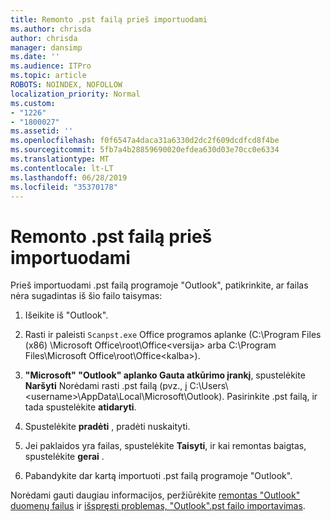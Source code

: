 ```yaml
---
title: Remonto .pst failą prieš importuodami
ms.author: chrisda
author: chrisda
manager: dansimp
ms.date: ''
ms.audience: ITPro
ms.topic: article
ROBOTS: NOINDEX, NOFOLLOW
localization_priority: Normal
ms.custom:
- "1226"
- "1800027"
ms.assetid: ''
ms.openlocfilehash: f0f6547a4daca31a6330d2dc2f609dcdfcd8f4be
ms.sourcegitcommit: 5fb7a4b28859690020efdea630d03e70cc0e6334
ms.translationtype: MT
ms.contentlocale: lt-LT
ms.lasthandoff: 06/28/2019
ms.locfileid: "35370178"
---
```

# <a name="repair-pst-file-before-importing"></a>Remonto .pst failą prieš importuodami

Prieš importuodami .pst failą programoje "Outlook", patikrinkite, ar failas nėra sugadintas iš šio failo taisymas:

1. Išeikite iš "Outlook".

2. Rasti ir paleisti `Scanpst.exe` Office programos aplanke (C:\Program Files (x86) \Microsoft Office\root\Office\<versija\> arba C:\Program Files\Microsoft Office\root\Office\<kalba\>).

3. **"Microsoft" "Outlook" aplanko Gauta atkūrimo įrankį**, spustelėkite **Naršyti** Norėdami rasti .pst failą (pvz., į C:\Users\\<username\>\AppData\Local\Microsoft\Outlook). Pasirinkite .pst failą, ir tada spustelėkite **atidaryti**.

4. Spustelėkite **pradėti** , pradėti nuskaityti.

5. Jei paklaidos yra failas, spustelėkite **Taisyti**, ir kai remontas baigtas, spustelėkite **gerai** .

6. Pabandykite dar kartą importuoti .pst failą programoje "Outlook".

Norėdami gauti daugiau informacijos, peržiūrėkite [remontas "Outlook" duomenų failus](https://support.office.com/article/25663bc3-11ec-4412-86c4-60458afc5253) ir [išspręsti problemas, "Outlook".pst failo importavimas](https://support.office.com/article/2d2e50dc-5c36-4ab2-ab50-f1be733b3d6e).
